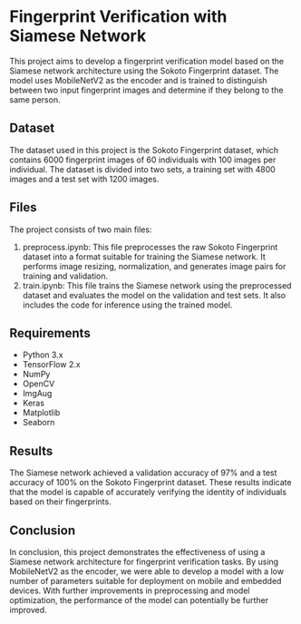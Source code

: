 # Fingerprint Verification with Siamese Network

This project aims to develop a fingerprint verification model based on the Siamese network architecture using the Sokoto Fingerprint dataset. The model uses MobileNetV2 as the encoder and is trained to distinguish between two input fingerprint images and determine if they belong to the same person.

## Dataset
The dataset used in this project is the Sokoto Fingerprint dataset, which contains 6000 fingerprint images of 60 individuals with 100 images per individual. The dataset is divided into two sets, a training set with 4800 images and a test set with 1200 images.

## Files
The project consists of two main files:

1. preprocess.ipynb: This file preprocesses the raw Sokoto Fingerprint dataset into a format suitable for training the Siamese network. It performs image resizing, normalization, and generates image pairs for training and validation.
2. train.ipynb: This file trains the Siamese network using the preprocessed dataset and evaluates the model on the validation and test sets. It also includes the code for inference using the trained model.

## Requirements
- Python 3.x
- TensorFlow 2.x
- NumPy
- OpenCV
- ImgAug
- Keras
- Matplotlib
- Seaborn

## Results
The Siamese network achieved a validation accuracy of 97% and a test accuracy of 100% on the Sokoto Fingerprint dataset. These results indicate that the model is capable of accurately verifying the identity of individuals based on their fingerprints.

## Conclusion
In conclusion, this project demonstrates the effectiveness of using a Siamese network architecture for fingerprint verification tasks. By using MobileNetV2 as the encoder, we were able to develop a model with a low number of parameters suitable for deployment on mobile and embedded devices. With further improvements in preprocessing and model optimization, the performance of the model can potentially be further improved.
